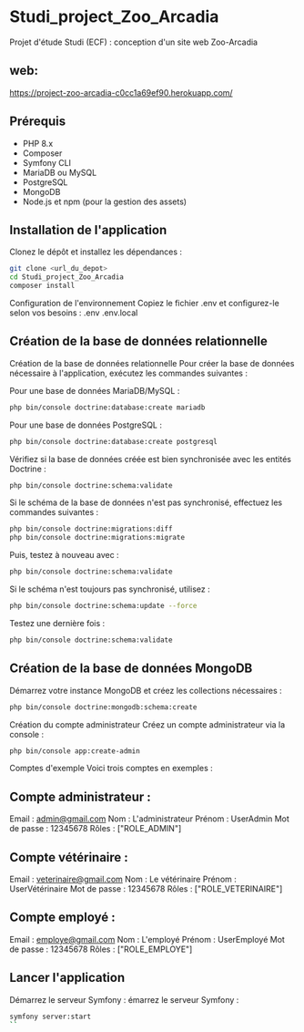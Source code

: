# Studi_project_Zoo_Arcadia
Projet d'étude Studi (ECF) : conception d'un site web Zoo-Arcadia

## web:
https://project-zoo-arcadia-c0cc1a69ef90.herokuapp.com/

## Prérequis

- PHP 8.x
- Composer
- Symfony CLI
- MariaDB ou MySQL
- PostgreSQL
- MongoDB
- Node.js et npm (pour la gestion des assets)

## Installation de l'application

Clonez le dépôt et installez les dépendances :

```bash
git clone <url_du_depot>
cd Studi_project_Zoo_Arcadia
composer install
```

Configuration de l'environnement
Copiez le fichier .env et configurez-le selon vos besoins : .env .env.local

## Création de la base de données relationnelle


Création de la base de données relationnelle
Pour créer la base de données nécessaire à l'application, exécutez les commandes suivantes :

Pour une base de données MariaDB/MySQL :

```bash
php bin/console doctrine:database:create mariadb
```

Pour une base de données PostgreSQL :

```bash
php bin/console doctrine:database:create postgresql  
```

Vérifiez si la base de données créée est bien synchronisée avec les entités Doctrine :

```bash
php bin/console doctrine:schema:validate
```

Si le schéma de la base de données n'est pas synchronisé, effectuez les commandes suivantes :

```bash
php bin/console doctrine:migrations:diff
php bin/console doctrine:migrations:migrate
```

Puis, testez à nouveau avec :

```bash
php bin/console doctrine:schema:validate
```
Si le schéma n'est toujours pas synchronisé, utilisez :

```bash
php bin/console doctrine:schema:update --force
```
Testez une dernière fois :

```bash
php bin/console doctrine:schema:validate
```

## Création de la base de données MongoDB

Démarrez votre instance MongoDB et créez les collections nécessaires :

```bash
php bin/console doctrine:mongodb:schema:create
```

Création du compte administrateur
Créez un compte administrateur via la console :

```bash
php bin/console app:create-admin
```

Comptes d'exemple
Voici trois comptes en exemples :

## Compte administrateur :

Email : admin@gmail.com
Nom : L'administrateur
Prénom : UserAdmin
Mot de passe : 12345678
Rôles : ["ROLE_ADMIN"]

## Compte vétérinaire :

Email : veterinaire@gmail.com
Nom : Le vétérinaire
Prénom : UserVétérinaire
Mot de passe : 12345678
Rôles : ["ROLE_VETERINAIRE"]

## Compte employé :

Email : employe@gmail.com
Nom : L'employé
Prénom : UserEmployé
Mot de passe : 12345678
Rôles : ["ROLE_EMPLOYE"]




## Lancer l'application
Démarrez le serveur Symfony :
émarrez le serveur Symfony :

```bash
symfony server:start   
``
